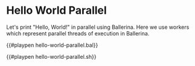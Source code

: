 # Hello World Parallel

Let's print "Hello, World!" in parallel using Ballerina. Here we use workers which represent parallel threads of execution in Ballerina.

{{#playpen hello-world-parallel.bal}}

{{#playpen hello-world-parallel.sh}}

